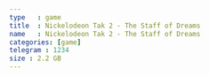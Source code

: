 ```yaml
---
type   : game
title  : Nickelodeon Tak 2 - The Staff of Dreams
name   : Nickelodeon Tak 2 - The Staff of Dreams
categories: [game]
telegram : 1234
size : 2.2 GB
---
```



